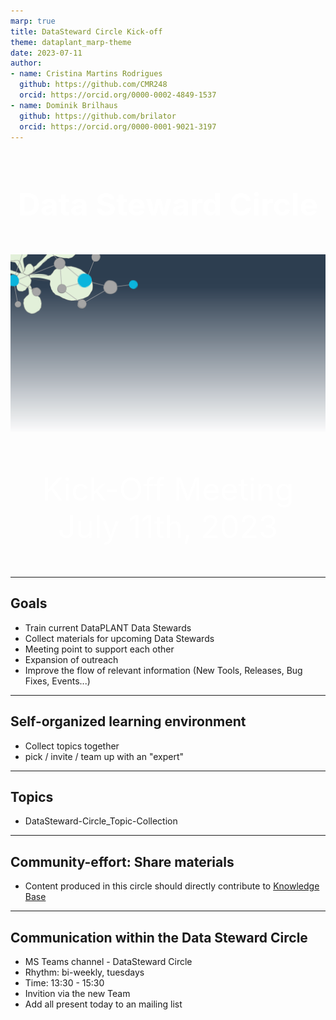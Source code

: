 ```yaml
---
marp: true
title: DataSteward Circle Kick-off
theme: dataplant_marp-theme
date: 2023-07-11
author: 
- name: Cristina Martins Rodrigues
  github: https://github.com/CMR248
  orcid: https://orcid.org/0000-0002-4849-1537
- name: Dominik Brilhaus
  github: https://github.com/brilator
  orcid: https://orcid.org/0000-0001-9021-3197
---
```


# Data Steward Circle

<style scoped>

h1, p{
    color: white;
    text-align:center;
    /* font-variant: small-caps; */
    font-size: 50px
} 

</style>

![bg fit](./../../images/DataPLANT-Background.png)

Kick-Off Meeting
July 11th, 2023

---

## Goals

- Train current DataPLANT Data Stewards
- Collect materials for upcoming Data Stewards
- Meeting point to support each other
- Expansion of outreach
- Improve the flow of relevant information (New Tools, Releases, Bug Fixes, Events...)

---

## Self-organized learning environment

- Collect topics together
- pick / invite / team up with an "expert"


--- 


## Topics

- DataSteward-Circle_Topic-Collection

<!--(could also be iframe-embedded....)-->

---

## Community-effort: Share materials

- Content produced in this circle should directly contribute to [Knowledge Base](https://nfdi4plants.org/nfdi4plants.knowledgebase/index.html)

---

## Communication within the Data Steward Circle

- MS Teams channel - DataSteward Circle
- Rhythm: bi-weekly, tuesdays
- Time: 13:30 - 15:30
- Invition via the new Team
- Add all present today to an mailing list


<!--
---

## Basic Info

- Chat / calls / meetings: MS teams
- 

-->

